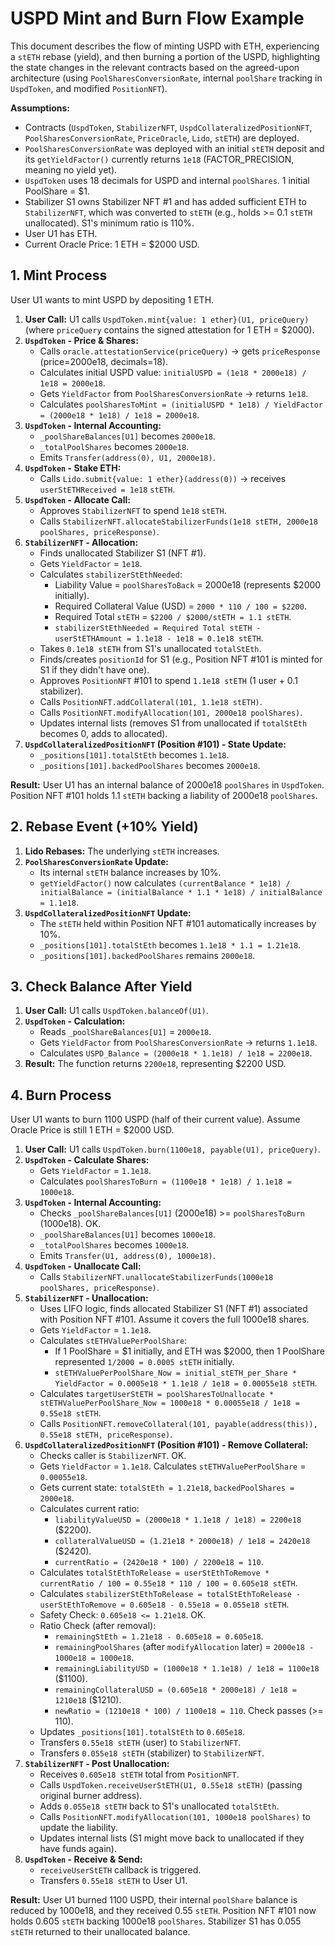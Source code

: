 # USPD Mint and Burn Flow Example

This document describes the flow of minting USPD with ETH, experiencing a `stETH` rebase (yield), and then burning a portion of the USPD, highlighting the state changes in the relevant contracts based on the agreed-upon architecture (using `PoolSharesConversionRate`, internal `poolShare` tracking in `UspdToken`, and modified `PositionNFT`).

**Assumptions:**

*   Contracts (`UspdToken`, `StabilizerNFT`, `UspdCollateralizedPositionNFT`, `PoolSharesConversionRate`, `PriceOracle`, `Lido`, `stETH`) are deployed.
*   `PoolSharesConversionRate` was deployed with an initial `stETH` deposit and its `getYieldFactor()` currently returns `1e18` (FACTOR_PRECISION, meaning no yield yet).
*   `UspdToken` uses 18 decimals for USPD and internal `poolShares`. 1 initial PoolShare = $1.
*   Stabilizer S1 owns Stabilizer NFT #1 and has added sufficient ETH to `StabilizerNFT`, which was converted to `stETH` (e.g., holds >= 0.1 `stETH` unallocated). S1's minimum ratio is 110%.
*   User U1 has ETH.
*   Current Oracle Price: 1 ETH = $2000 USD.

## 1. Mint Process

User U1 wants to mint USPD by depositing 1 ETH.

1.  **User Call:** U1 calls `UspdToken.mint{value: 1 ether}(U1, priceQuery)` (where `priceQuery` contains the signed attestation for 1 ETH = $2000).
2.  **`UspdToken` - Price & Shares:**
    *   Calls `oracle.attestationService(priceQuery)` -> gets `priceResponse` (price=2000e18, decimals=18).
    *   Calculates initial USPD value: `initialUSPD = (1e18 * 2000e18) / 1e18 = 2000e18`.
    *   Gets `YieldFactor` from `PoolSharesConversionRate` -> returns `1e18`.
    *   Calculates `poolSharesToMint = (initialUSPD * 1e18) / YieldFactor = (2000e18 * 1e18) / 1e18 = 2000e18`.
3.  **`UspdToken` - Internal Accounting:**
    *   `_poolShareBalances[U1]` becomes `2000e18`.
    *   `_totalPoolShares` becomes `2000e18`.
    *   Emits `Transfer(address(0), U1, 2000e18)`.
4.  **`UspdToken` - Stake ETH:**
    *   Calls `Lido.submit{value: 1 ether}(address(0))` -> receives `userStETHReceived = 1e18` `stETH`.
5.  **`UspdToken` - Allocate Call:**
    *   Approves `StabilizerNFT` to spend `1e18` `stETH`.
    *   Calls `StabilizerNFT.allocateStabilizerFunds(1e18 stETH, 2000e18 poolShares, priceResponse)`.
6.  **`StabilizerNFT` - Allocation:**
    *   Finds unallocated Stabilizer S1 (NFT #1).
    *   Gets `YieldFactor` = `1e18`.
    *   Calculates `stabilizerStEthNeeded`:
        *   Liability Value = `poolSharesToBack` = 2000e18 (represents $2000 initially).
        *   Required Collateral Value (USD) = `2000 * 110 / 100 = $2200`.
        *   Required Total `stETH` = `$2200 / $2000/stETH = 1.1 stETH`.
        *   `stabilizerStEthNeeded = Required Total stETH - userStETHAmount = 1.1e18 - 1e18 = 0.1e18 stETH`.
    *   Takes `0.1e18 stETH` from S1's unallocated `totalStEth`.
    *   Finds/creates `positionId` for S1 (e.g., Position NFT #101 is minted for S1 if they didn't have one).
    *   Approves `PositionNFT` #101 to spend `1.1e18 stETH` (1 user + 0.1 stabilizer).
    *   Calls `PositionNFT.addCollateral(101, 1.1e18 stETH)`.
    *   Calls `PositionNFT.modifyAllocation(101, 2000e18 poolShares)`.
    *   Updates internal lists (removes S1 from unallocated if `totalStEth` becomes 0, adds to allocated).
7.  **`UspdCollateralizedPositionNFT` (Position #101) - State Update:**
    *   `_positions[101].totalStEth` becomes `1.1e18`.
    *   `_positions[101].backedPoolShares` becomes `2000e18`.

**Result:** User U1 has an internal balance of 2000e18 `poolShares` in `UspdToken`. Position NFT #101 holds 1.1 `stETH` backing a liability of 2000e18 `poolShares`.

## 2. Rebase Event (+10% Yield)

1.  **Lido Rebases:** The underlying `stETH` increases.
2.  **`PoolSharesConversionRate` Update:**
    *   Its internal `stETH` balance increases by 10%.
    *   `getYieldFactor()` now calculates `(currentBalance * 1e18) / initialBalance = (initialBalance * 1.1 * 1e18) / initialBalance = 1.1e18`.
3.  **`UspdCollateralizedPositionNFT` Update:**
    *   The `stETH` held within Position NFT #101 automatically increases by 10%.
    *   `_positions[101].totalStEth` becomes `1.1e18 * 1.1 = 1.21e18`.
    *   `_positions[101].backedPoolShares` remains `2000e18`.

## 3. Check Balance After Yield

1.  **User Call:** U1 calls `UspdToken.balanceOf(U1)`.
2.  **`UspdToken` - Calculation:**
    *   Reads `_poolShareBalances[U1]` = `2000e18`.
    *   Gets `YieldFactor` from `PoolSharesConversionRate` -> returns `1.1e18`.
    *   Calculates `USPD_Balance = (2000e18 * 1.1e18) / 1e18 = 2200e18`.
3.  **Result:** The function returns `2200e18`, representing $2200 USD.

## 4. Burn Process

User U1 wants to burn 1100 USPD (half of their current value). Assume Oracle Price is still 1 ETH = $2000 USD.

1.  **User Call:** U1 calls `UspdToken.burn(1100e18, payable(U1), priceQuery)`.
2.  **`UspdToken` - Calculate Shares:**
    *   Gets `YieldFactor` = `1.1e18`.
    *   Calculates `poolSharesToBurn = (1100e18 * 1e18) / 1.1e18 = 1000e18`.
3.  **`UspdToken` - Internal Accounting:**
    *   Checks `_poolShareBalances[U1]` (2000e18) >= `poolSharesToBurn` (1000e18). OK.
    *   `_poolShareBalances[U1]` becomes `1000e18`.
    *   `_totalPoolShares` becomes `1000e18`.
    *   Emits `Transfer(U1, address(0), 1000e18)`.
4.  **`UspdToken` - Unallocate Call:**
    *   Calls `StabilizerNFT.unallocateStabilizerFunds(1000e18 poolShares, priceResponse)`.
5.  **`StabilizerNFT` - Unallocation:**
    *   Uses LIFO logic, finds allocated Stabilizer S1 (NFT #1) associated with Position NFT #101. Assume it covers the full 1000e18 shares.
    *   Gets `YieldFactor` = `1.1e18`.
    *   Calculates `stETHValuePerPoolShare`:
        *   If 1 PoolShare = $1 initially, and ETH was $2000, then 1 PoolShare represented `1/2000 = 0.0005 stETH` initially.
        *   `stETHValuePerPoolShare_Now = initial_stETH_per_Share * YieldFactor = 0.0005e18 * 1.1e18 / 1e18 = 0.00055e18 stETH`.
    *   Calculates `targetUserStETH = poolSharesToUnallocate * stETHValuePerPoolShare_Now = 1000e18 * 0.00055e18 / 1e18 = 0.55e18 stETH`.
    *   Calls `PositionNFT.removeCollateral(101, payable(address(this)), 0.55e18 stETH, priceResponse)`.
6.  **`UspdCollateralizedPositionNFT` (Position #101) - Remove Collateral:**
    *   Checks caller is `StabilizerNFT`. OK.
    *   Gets `YieldFactor` = `1.1e18`. Calculates `stETHValuePerPoolShare` = `0.00055e18`.
    *   Gets current state: `totalStEth = 1.21e18`, `backedPoolShares = 2000e18`.
    *   Calculates current ratio:
        *   `liabilityValueUSD = (2000e18 * 1.1e18 / 1e18) = 2200e18` ($2200).
        *   `collateralValueUSD = (1.21e18 * 2000e18) / 1e18 = 2420e18` ($2420).
        *   `currentRatio = (2420e18 * 100) / 2200e18 = 110`.
    *   Calculates `totalStEthToRelease = userStEthToRemove * currentRatio / 100 = 0.55e18 * 110 / 100 = 0.605e18 stETH`.
    *   Calculates `stabilizerStEthToRelease = totalStEthToRelease - userStEthToRemove = 0.605e18 - 0.55e18 = 0.055e18 stETH`.
    *   Safety Check: `0.605e18 <= 1.21e18`. OK.
    *   Ratio Check (after removal):
        *   `remainingStEth = 1.21e18 - 0.605e18 = 0.605e18`.
        *   `remainingPoolShares` (after `modifyAllocation` later) = `2000e18 - 1000e18 = 1000e18`.
        *   `remainingLiabilityUSD = (1000e18 * 1.1e18) / 1e18 = 1100e18` ($1100).
        *   `remainingCollateralUSD = (0.605e18 * 2000e18) / 1e18 = 1210e18` ($1210).
        *   `newRatio = (1210e18 * 100) / 1100e18 = 110`. Check passes (>= 110).
    *   Updates `_positions[101].totalStEth` to `0.605e18`.
    *   Transfers `0.55e18 stETH` (user) to `StabilizerNFT`.
    *   Transfers `0.055e18 stETH` (stabilizer) to `StabilizerNFT`.
7.  **`StabilizerNFT` - Post Unallocation:**
    *   Receives `0.605e18 stETH` total from `PositionNFT`.
    *   Calls `UspdToken.receiveUserStETH(U1, 0.55e18 stETH)` (passing original burner address).
    *   Adds `0.055e18 stETH` back to S1's unallocated `totalStEth`.
    *   Calls `PositionNFT.modifyAllocation(101, 1000e18 poolShares)` to update the liability.
    *   Updates internal lists (S1 might move back to unallocated if they have funds again).
8.  **`UspdToken` - Receive & Send:**
    *   `receiveUserStETH` callback is triggered.
    *   Transfers `0.55e18 stETH` to User U1.

**Result:** User U1 burned 1100 USPD, their internal `poolShare` balance is reduced by 1000e18, and they received 0.55 `stETH`. Position NFT #101 now holds 0.605 `stETH` backing 1000e18 `poolShares`. Stabilizer S1 has 0.055 `stETH` returned to their unallocated balance.
